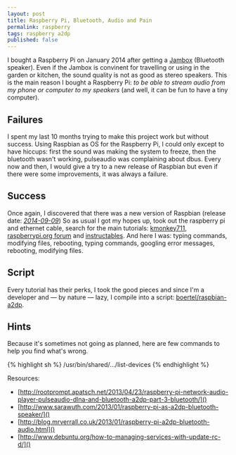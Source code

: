 ```yaml
---
layout: post
title: Raspberry Pi, Bluetooth, Audio and Pain
permalink: raspberry
tags: raspberry a2dp
published: false
---
```


I bought a Raspberry Pi on January 2014 after getting a [Jambox](Jambox) (Bluetooth speaker). Even if the Jambox is convinent for travelling or using in the garden or kitchen, the sound quality is not as good as stereo speakers. This is the main reason I bought a Raspberry Pi: *to be able to stream audio from my phone or computer to my speakers* (and well, it can be fun to have a tiny computer).

## Failures

I spent my last 10 months trying to make this project work but without success. Using Raspbian as OS for the Raspberry Pi, I could only except to have hiccups: first the sound was making the system to freeze, then the bluetooth wasn't working, pulseaudio was complaining about dbus. Every now and then, I would give a try to a new release of Raspbian but even if there were some improvements, it was always a failure.

## Success

Once again, I discovered that there was a new version of Raspbian (release date: [*2014-09-09*](http://www.raspberrypi.org/downloads/)) So as usual I got my hopes up, took out the raspberry pi and ethernet cable, search for the main tutorials:  [kmonkey711](http://kmonkey711.blogspot.com/2012/12/a2dp-audio-on-raspberry-pi.html), [raspberrypi.org forum](http://www.raspberrypi.org/forums/viewtopic.php?t=68779) and [instructables](http://www.instructables.com/id/Turn-your-Raspberry-Pi-into-a-Portable-Bluetooth-A/?ALLSTEPS). And here I was: typing commands, modifying files, rebooting, typing commands, googling error messages, rebooting, modifying files.

## Script

Every tutorial has their perks, I took the good pieces and since I'm a developer and — by nature — lazy, I compile into a script: [boertel/raspbian-a2dp]().


## Hints

Because it's sometimes not going as planned, here are few commands to help you find what's wrong.

{% highlight sh %}
/usr/bin/shared/.../list-devices
{% endhighlight %}

Resources:

- [http://rootprompt.apatsch.net/2013/04/23/raspberry-pi-network-audio-player-pulseaudio-dlna-and-bluetooth-a2dp-part-3-bluetooth/]()
- [http://www.sarawuth.com/2013/01/raspberry-pi-as-a2dp-bluetooth-speaker/]()
- [http://blog.mrverrall.co.uk/2013/01/raspberry-pi-a2dp-bluetooth-audio.html]()
- [http://www.debuntu.org/how-to-managing-services-with-update-rc-d/]()
